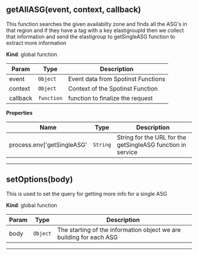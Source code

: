 <a name="getAllASG"></a>

## getAllASG(event, context, callback)
This function searches the given availabilty zone and finds all the ASG's in that region and if they
have a tag with a key elastigroupId then we collect that information and send the elastigroup to 
getSingleASG function to extract more information

**Kind**: global function  

| Param | Type | Description |
| --- | --- | --- |
| event | <code>Object</code> | Event data from Spotinst Functions |
| context | <code>Object</code> | Context of the Spotinst Function |
| callback | <code>function</code> | function to finalize the request |

**Properties**

| Name | Type | Description |
| --- | --- | --- |
| process.env['getSingleASG' | <code>String</code> | String for the URL for the getSingleASG function in service |


* * *

<a name="setOptions"></a>

## setOptions(body)
This is used to set the query for getting more info for a single ASG

**Kind**: global function  

| Param | Type | Description |
| --- | --- | --- |
| body | <code>Object</code> | The starting of the information object we are building for each ASG |


* * *

